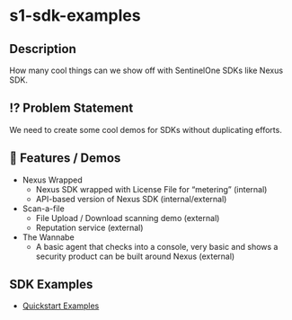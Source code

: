 # s1-sdk-examples

## Description

How many cool things can we show off with SentinelOne SDKs like Nexus SDK. 

## ⁉️ Problem Statement

We need to create some cool demos for SDKs without duplicating efforts.

## 🔑 Features / Demos

* Nexus Wrapped
    * Nexus SDK wrapped with License File for “metering” (internal)
    * API-based version of Nexus SDK (internal/external)
* Scan-a-file
    * File Upload / Download scanning demo (external)
    * Reputation service (external)
* The Wannabe
    * A basic agent that checks into a console, very basic and shows a security product can be built around Nexus (external)

## SDK Examples

- [Quickstart Examples](./quickstart/README.md)
